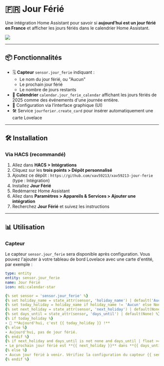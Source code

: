 # 🇫🇷 Jour Férié

Une intégration Home Assistant pour savoir si **aujourd’hui est un jour férié en France** et afficher les jours fériés dans le calendrier Home Assistant.

<a href="https://www.buymeacoffee.com/xav59213"> <img src="https://img.buymeacoffee.com/button-api/?text=xav59213&emoji=&slug=xav59213&button_colour=5F7FFF&font_colour=ffffff&font_family=Cookie&outline_colour=000000&coffee_colour=FFDD00" /> </a>

---

## 📦 Fonctionnalités

- 🗓️ **Capteur** `sensor.jour_ferie` indiquant :
  - Le nom du jour férié, ou "Aucun"
  - Le prochain jour férié
  - Le nombre de jours restants
- 📅 **Calendrier** `calendar.jour_ferie_calendar` affichant les jours fériés de 2025 comme des événements d'une journée entière.
- 🧩 Configuration via l’interface graphique (UI)
- 🛠️ Service `jourferier.create_card` pour insérer automatiquement une carte Lovelace

---

## 🛠️ Installation

### Via HACS (recommandé)

1. Allez dans **HACS > Intégrations**
2. Cliquez sur les **trois points > Dépôt personnalisé**
3. Ajoutez ce dépôt : `https://github.com/xav59213/xav59213-jour-ferie` (type : Intégration)
4. Installez **Jour Férié**
5. Redémarrez Home Assistant
6. Allez dans **Paramètres > Appareils & Services > Ajouter une intégration**
7. Recherchez **Jour Férié** et suivez les instructions

---

## 📊 Utilisation

### Capteur
Le capteur `sensor.jour_ferie` sera disponible après configuration. Vous pouvez l'ajouter à votre tableau de bord Lovelace avec une carte d'entité, par exemple :

```yaml
type: entity
entity: sensor.jour_ferie
name: Jour Férié
icon: mdi:calendar-star
```

```yaml
{% set sensor = 'sensor.jour_ferie' %}
{% set holiday_name = state_attr(sensor, 'holiday_name') | default('Aucun') %}
{% set today_holiday = holiday_name if holiday_name != 'Aucun' else None %}
{% set next_holiday = state_attr(sensor, 'next_holiday') | default(None) %}
{% set days_until = state_attr(sensor, 'days_until') | default(None) %}
{% if today_holiday %}
- 🎉 **Aujourd'hui, c'est {{ today_holiday }} !**
{% else %}
- Aujourd'hui, pas de jour férié.
{% endif %}
{% if next_holiday and days_until is not none and days_until | float >= 0 %}
- Le prochain jour férié est **{{ next_holiday }}** dans **{{ days_until | int }} jour{{ 's' if days_until | int != 1 else '' }}**.
{% else %}
- Aucun jour férié à venir. Vérifiez la configuration du capteur {{ sensor }}.
{% endif %}

